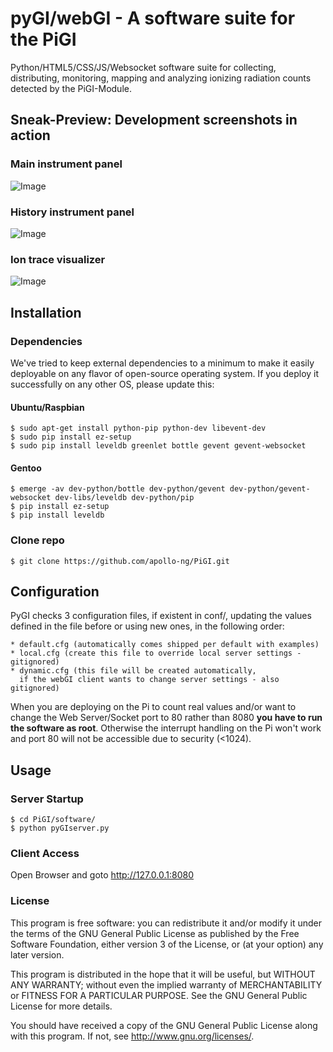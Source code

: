 # pyGI/webGI - A software suite for the PiGI

Python/HTML5/CSS/JS/Websocket software suite for collecting, distributing,
monitoring, mapping and analyzing ionizing radiation counts detected by the PiGI-Module.

## Sneak-Preview: Development screenshots in action

### Main instrument panel
![Image](https://apollo.open-resource.org/_media/lab:webgi-mainpanel.jpg)
### History instrument panel
![Image](https://apollo.open-resource.org/_media/lab:webgi-historypanel.jpg)
### Ion trace visualizer
![Image](https://apollo.open-resource.org/_media/lab:webgi-tracevisualizer.jpg)

## Installation

### Dependencies

We've tried to keep external dependencies to a minimum to make it easily
deployable on any flavor of open-source operating system. If you deploy it
successfully on any other OS, please update this:

#### Ubuntu/Raspbian

    $ sudo apt-get install python-pip python-dev libevent-dev
    $ sudo pip install ez-setup
    $ sudo pip install leveldb greenlet bottle gevent gevent-websocket

#### Gentoo

    $ emerge -av dev-python/bottle dev-python/gevent dev-python/gevent-websocket dev-libs/leveldb dev-python/pip
    $ pip install ez-setup
    $ pip install leveldb

### Clone repo

    $ git clone https://github.com/apollo-ng/PiGI.git

## Configuration

PyGI checks 3 configuration files, if existent in conf/, updating the
values defined in the file before or using new ones, in the following order:

    * default.cfg (automatically comes shipped per default with examples)
    * local.cfg (create this file to override local server settings - gitignored)
    * dynamic.cfg (this file will be created automatically,
      if the webGI client wants to change server settings - also gitignored)

When you are deploying on the Pi to count real values and/or want to
change the Web Server/Socket port to 80 rather than 8080 __you have to
run the software as root__. Otherwise the interrupt handling on the Pi
won't work and port 80 will not be accessible due to security (<1024).

## Usage

### Server Startup

    $ cd PiGI/software/
    $ python pyGIserver.py

### Client Access

Open Browser and goto http://127.0.0.1:8080

### License

This program is free software: you can redistribute it and/or modify
it under the terms of the GNU General Public License as published by
the Free Software Foundation, either version 3 of the License, or
(at your option) any later version.

This program is distributed in the hope that it will be useful,
but WITHOUT ANY WARRANTY; without even the implied warranty of
MERCHANTABILITY or FITNESS FOR A PARTICULAR PURPOSE.  See the
GNU General Public License for more details.

You should have received a copy of the GNU General Public License
along with this program.  If not, see <http://www.gnu.org/licenses/>.


